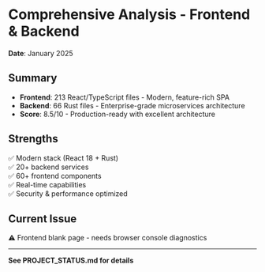 # Comprehensive Analysis - Frontend & Backend

**Date**: January 2025

## Summary

- **Frontend**: 213 React/TypeScript files - Modern, feature-rich SPA
- **Backend**: 66 Rust files - Enterprise-grade microservices architecture
- **Score**: 8.5/10 - Production-ready with excellent architecture

## Strengths

✅ Modern stack (React 18 + Rust)  
✅ 20+ backend services  
✅ 60+ frontend components  
✅ Real-time capabilities  
✅ Security & performance optimized

## Current Issue

⚠️ Frontend blank page - needs browser console diagnostics

---
**See PROJECT_STATUS.md for details**
